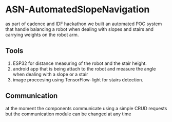 # ASN-AutomatedSlopeNavigation

as part of cadence and IDF hackathon we built an automated POC system that handle balancing a robot when dealing with slopes and stairs and carrying weights on the robot arm.

## Tools 
1) ESP32 for distance measuring of the robot and the stair height. 
2) android app that is being attach to the robot and measure the angle when dealing with a slope or a stair
3) image proccesing using TensorFlow-light for stairs detection. 

## Communication
at the moment the components communicate using a simple CRUD requests but the communication module can be changed at any time
